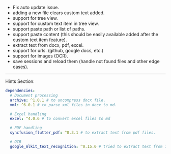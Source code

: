 - Fix auto update issue.
- adding a new file clears custom text added.
- support for tree view.
- support for custom text item in tree view.
- support paste path or list of paths.
- support paste content (this should be easily available added after the custom text item feature).
- extract text from docx, pdf, excel. 
- support for urls. (github, google docs, etc.)
- support for images (OCR).
- save sessions and reload them (handle not found files and other edge cases).

---
Hints Section:

```yaml
dependencies:
  # Document processing
  archive: ^1.0.1 # to uncompress docx file.
  xml: ^6.0.1 # to parse xml files in docx to md.

  # Excel handling
  excel: ^4.0.6 # to convert excel files to md

  # PDF handling
  syncfusion_flutter_pdf: ^0.3.1 # to extract text from pdf files.

  # OCR
  google_mlkit_text_recognition: ^0.15.0 # tried to extract text from images or complex pdfs.
```

